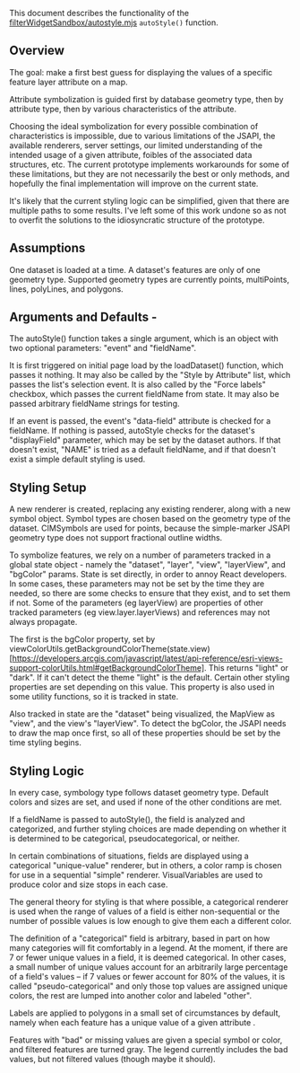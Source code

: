 This document describes the functionality of the [filterWidgetSandbox/autostyle.mjs](https://esridc.github.io/filterWidgetSandbox/autoStyle.html) `autoStyle()` function.

## Overview

The goal: make a first best guess for displaying the values of a specific feature layer attribute on a map.

Attribute symbolization is guided first by database geometry type, then by attribute type, then by various characteristics of the attribute.

Choosing the ideal symbolization for every possible combination of characteristics is impossible, due to various limitations of the JSAPI, the available renderers, server settings, our limited understanding of the intended usage of a given attribute, foibles of the associated data structures, etc. The current prototype implements workarounds for some of these limitations, but they are not necessarily the best or only methods, and hopefully the final implementation will improve on the current state.

It's likely that the current styling logic can be simplified, given that there are multiple paths to some results. I've left some of this work undone so as not to overfit the solutions to the idiosyncratic structure of the prototype.

## Assumptions

One dataset is loaded at a time. A dataset's features are only of one geometry type. Supported geometry types are currently points, multiPoints, lines, polyLines, and polygons.

## Arguments and Defaults -

The autoStyle() function takes a single argument, which is an object with two optional parameters: "event" and "fieldName".

It is first triggered on initial page load by the loadDataset() function, which passes it nothing. It may also be called by the "Style by Attribute" list, which passes the list's selection event. It is also called by the "Force labels" checkbox, which passes the current fieldName from state. It may also be passed arbitrary fieldName strings for testing.

If an event is passed, the event's "data-field" attribute is checked for a fieldName. If nothing is passed, autoStyle checks for the dataset's "displayField" parameter, which may be set by the dataset authors. If that doesn't exist, "NAME" is tried as a default fieldName, and if that doesn't exist a simple default styling is used.

## Styling Setup

A new renderer is created, replacing any existing renderer, along with a new symbol object. Symbol types are chosen based on the geometry type of the dataset. CIMSymbols are used for points, because the simple-marker JSAPI geometry type does not support fractional outline widths.

To symbolize features, we rely on a number of parameters tracked in a global state object - namely the "dataset", "layer", "view", "layerView", and "bgColor" params. State is set directly, in order to annoy React developers. In some cases, these parameters may not be set by the time they are needed, so there are some checks to ensure that they exist, and to set them if not. Some of the parameters (eg layerView) are properties of other tracked parameters (eg view.layer.layerViews) and references may not always propagate.

The first is the bgColor property, set by viewColorUtils.getBackgroundColorTheme(state.view) [https://developers.arcgis.com/javascript/latest/api-reference/esri-views-support-colorUtils.html#getBackgroundColorTheme]. This returns "light" or "dark". If it can't detect the theme "light" is the default. Certain other styling properties are set depending on this value. This property is also used in some utility functions, so it is tracked in state.

Also tracked in state are the "dataset" being visualized, the MapView as "view", and the view's "layerView".
To detect the bgColor, the JSAPI needs to draw the map once first, so all of these properties should be set by the time styling begins.

## Styling Logic

In every case, symbology type follows dataset geometry type. Default colors and sizes are set, and used if none of the other conditions are met.

If a fieldName is passed to autoStyle(), the field is analyzed and categorized, and further styling choices are made depending on whether it is determined to be categorical, pseudocategorical, or neither.

In certain combinations of situations, fields are displayed using a categorical "unique-value" renderer, but in others, a color ramp is chosen for use in a sequential "simple" renderer. VisualVariables are used to produce color and size stops in each case.

The general theory for styling is that where possible, a categorical renderer is used when the range of values of a field is either non-sequential or the number of possible values is low enough to give them each a different color.

The definition of a "categorical" field is arbitrary, based in part on how many categories will fit comfortably in a legend. At the moment, if there are 7 or fewer unique values in a field, it is deemed categorical. In other cases, a small number of unique values account for an arbitrarily large percentage of a field's values – if 7 values or fewer account for 80% of the values, it is called "pseudo-categorical" and only those top values are assigned unique colors, the rest are lumped into another color and labeled "other".

Labels are applied to polygons in a small set of circumstances by default, namely when each feature has a unique value of a given attribute .

Features with "bad" or missing values are given a special symbol or color, and filtered features are turned gray. The legend currently includes the bad values, but not filtered values (though maybe it should).
